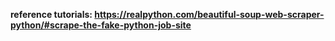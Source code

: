 
**reference tutorials: <https://realpython.com/beautiful-soup-web-scraper-python/#scrape-the-fake-python-job-site>**
